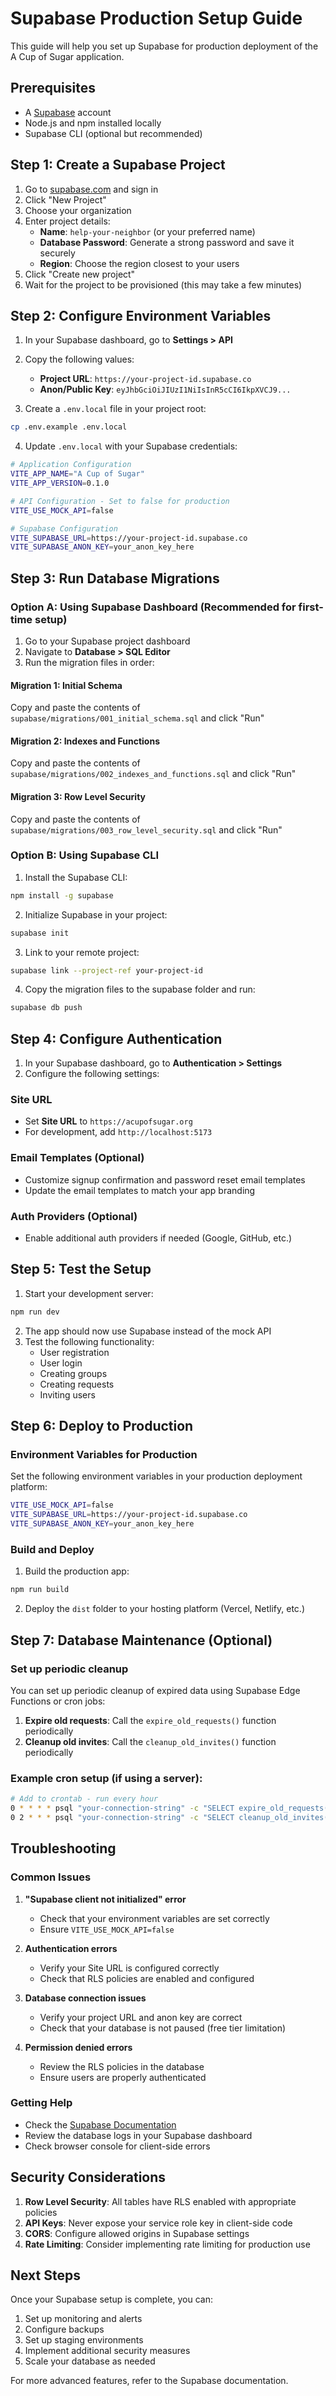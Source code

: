 # Supabase Production Setup Guide

This guide will help you set up Supabase for production deployment of the A Cup of Sugar application.

## Prerequisites

- A [Supabase](https://supabase.com) account
- Node.js and npm installed locally
- Supabase CLI (optional but recommended)

## Step 1: Create a Supabase Project

1. Go to [supabase.com](https://supabase.com) and sign in
2. Click "New Project"
3. Choose your organization
4. Enter project details:
   - **Name**: `help-your-neighbor` (or your preferred name)
   - **Database Password**: Generate a strong password and save it securely
   - **Region**: Choose the region closest to your users
5. Click "Create new project"
6. Wait for the project to be provisioned (this may take a few minutes)

## Step 2: Configure Environment Variables

1. In your Supabase dashboard, go to **Settings > API**
2. Copy the following values:
   - **Project URL**: `https://your-project-id.supabase.co`
   - **Anon/Public Key**: `eyJhbGciOiJIUzI1NiIsInR5cCI6IkpXVCJ9...`

3. Create a `.env.local` file in your project root:

```bash
cp .env.example .env.local
```

4. Update `.env.local` with your Supabase credentials:

```bash
# Application Configuration
VITE_APP_NAME="A Cup of Sugar"
VITE_APP_VERSION=0.1.0

# API Configuration - Set to false for production
VITE_USE_MOCK_API=false

# Supabase Configuration
VITE_SUPABASE_URL=https://your-project-id.supabase.co
VITE_SUPABASE_ANON_KEY=your_anon_key_here
```

## Step 3: Run Database Migrations

### Option A: Using Supabase Dashboard (Recommended for first-time setup)

1. Go to your Supabase project dashboard
2. Navigate to **Database > SQL Editor**
3. Run the migration files in order:

#### Migration 1: Initial Schema

Copy and paste the contents of `supabase/migrations/001_initial_schema.sql` and click "Run"

#### Migration 2: Indexes and Functions

Copy and paste the contents of `supabase/migrations/002_indexes_and_functions.sql` and click "Run"

#### Migration 3: Row Level Security

Copy and paste the contents of `supabase/migrations/003_row_level_security.sql` and click "Run"

### Option B: Using Supabase CLI

1. Install the Supabase CLI:

```bash
npm install -g supabase
```

2. Initialize Supabase in your project:

```bash
supabase init
```

3. Link to your remote project:

```bash
supabase link --project-ref your-project-id
```

4. Copy the migration files to the supabase folder and run:

```bash
supabase db push
```

## Step 4: Configure Authentication

1. In your Supabase dashboard, go to **Authentication > Settings**
2. Configure the following settings:

### Site URL

- Set **Site URL** to `https://acupofsugar.org`
- For development, add `http://localhost:5173`

### Email Templates (Optional)

- Customize signup confirmation and password reset email templates
- Update the email templates to match your app branding

### Auth Providers (Optional)

- Enable additional auth providers if needed (Google, GitHub, etc.)

## Step 5: Test the Setup

1. Start your development server:

```bash
npm run dev
```

2. The app should now use Supabase instead of the mock API
3. Test the following functionality:
   - User registration
   - User login
   - Creating groups
   - Creating requests
   - Inviting users

## Step 6: Deploy to Production

### Environment Variables for Production

Set the following environment variables in your production deployment platform:

```bash
VITE_USE_MOCK_API=false
VITE_SUPABASE_URL=https://your-project-id.supabase.co
VITE_SUPABASE_ANON_KEY=your_anon_key_here
```

### Build and Deploy

1. Build the production app:

```bash
npm run build
```

2. Deploy the `dist` folder to your hosting platform (Vercel, Netlify, etc.)

## Step 7: Database Maintenance (Optional)

### Set up periodic cleanup

You can set up periodic cleanup of expired data using Supabase Edge Functions or cron jobs:

1. **Expire old requests**: Call the `expire_old_requests()` function periodically
2. **Cleanup old invites**: Call the `cleanup_old_invites()` function periodically

### Example cron setup (if using a server):

```bash
# Add to crontab - run every hour
0 * * * * psql "your-connection-string" -c "SELECT expire_old_requests();"
0 2 * * * psql "your-connection-string" -c "SELECT cleanup_old_invites();"
```

## Troubleshooting

### Common Issues

1. **"Supabase client not initialized" error**
   - Check that your environment variables are set correctly
   - Ensure `VITE_USE_MOCK_API=false`

2. **Authentication errors**
   - Verify your Site URL is configured correctly
   - Check that RLS policies are enabled and configured

3. **Database connection issues**
   - Verify your project URL and anon key are correct
   - Check that your database is not paused (free tier limitation)

4. **Permission denied errors**
   - Review the RLS policies in the database
   - Ensure users are properly authenticated

### Getting Help

- Check the [Supabase Documentation](https://supabase.com/docs)
- Review the database logs in your Supabase dashboard
- Check browser console for client-side errors

## Security Considerations

1. **Row Level Security**: All tables have RLS enabled with appropriate policies
2. **API Keys**: Never expose your service role key in client-side code
3. **CORS**: Configure allowed origins in Supabase settings
4. **Rate Limiting**: Consider implementing rate limiting for production use

## Next Steps

Once your Supabase setup is complete, you can:

1. Set up monitoring and alerts
2. Configure backups
3. Set up staging environments
4. Implement additional security measures
5. Scale your database as needed

For more advanced features, refer to the Supabase documentation.
